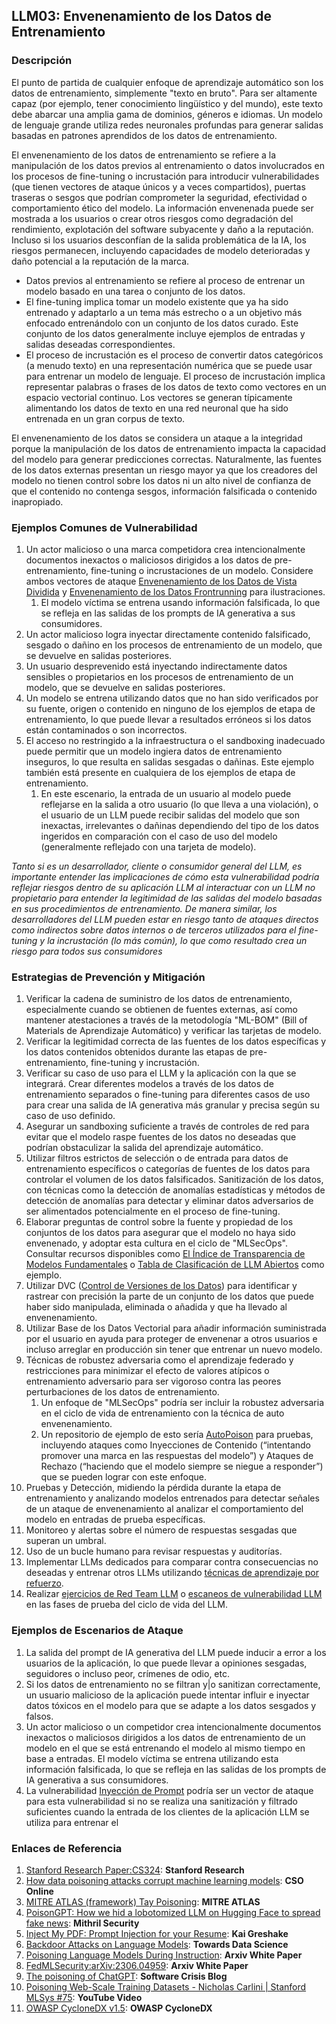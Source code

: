 ## LLM03: Envenenamiento de los Datos de Entrenamiento

### Descripción

El punto de partida de cualquier enfoque de aprendizaje automático son los datos de entrenamiento, simplemente "texto en bruto". Para ser altamente capaz (por ejemplo, tener conocimiento lingüístico y del mundo), este texto debe abarcar una amplia gama de dominios, géneros e idiomas. Un modelo de lenguaje grande utiliza redes neuronales profundas para generar salidas basadas en patrones aprendidos de los datos de entrenamiento.

El envenenamiento de los datos de entrenamiento se refiere a la manipulación de los datos previos al entrenamiento o datos involucrados en los procesos de fine-tuning o incrustación para introducir vulnerabilidades (que tienen vectores de ataque únicos y a veces compartidos), puertas traseras o sesgos que podrían comprometer la seguridad, efectividad o comportamiento ético del modelo. La información envenenada puede ser mostrada a los usuarios o crear otros riesgos como degradación del rendimiento, explotación del software subyacente y daño a la reputación. Incluso si los usuarios desconfían de la salida problemática de la IA, los riesgos permanecen, incluyendo capacidades de modelo deterioradas y daño potencial a la reputación de la marca.

- Datos previos al entrenamiento se refiere al proceso de entrenar un modelo basado en una tarea o conjunto de los datos.
- El fine-tuning implica tomar un modelo existente que ya ha sido entrenado y adaptarlo a un tema más estrecho o a un objetivo más enfocado entrenándolo con un conjunto de los datos curado. Este conjunto de los datos generalmente incluye ejemplos de entradas y salidas deseadas correspondientes.
- El proceso de incrustación es el proceso de convertir datos categóricos (a menudo texto) en una representación numérica que se puede usar para entrenar un modelo de lenguaje. El proceso de incrustación implica representar palabras o frases de los datos de texto como vectores en un espacio vectorial continuo. Los vectores se generan típicamente alimentando los datos de texto en una red neuronal que ha sido entrenada en un gran corpus de texto.

El envenenamiento de los datos se considera un ataque a la integridad porque la manipulación de los datos de entrenamiento impacta la capacidad del modelo para generar predicciones correctas. Naturalmente, las fuentes de los datos externas presentan un riesgo mayor ya que los creadores del modelo no tienen control sobre los datos ni un alto nivel de confianza de que el contenido no contenga sesgos, información falsificada o contenido inapropiado.

### Ejemplos Comunes de Vulnerabilidad

1. Un actor malicioso o una marca competidora crea intencionalmente documentos inexactos o maliciosos dirigidos a los datos de pre-entrenamiento, fine-tuning o incrustaciones de un modelo. Considere ambos vectores de ataque [Envenenamiento de los Datos de Vista Dividida](https://github.com/GangGreenTemperTatum/speaking/blob/main/dc604/hacker-summer-camp-23/Ads%20_%20Poisoning%20Web%20Training%20Datasets%20_%20Flow%20Diagram%20-%20Exploit%201%20Split-View%20Data%20Poisoning.jpeg) y [Envenenamiento de los Datos Frontrunning](https://github.com/GangGreenTemperTatum/speaking/blob/main/dc604/hacker-summer-camp-23/Ads%20_%20Poisoning%20Web%20Training%20Datasets%20_%20Flow%20Diagram%20-%20Exploit%202%20Frontrunning%20Data%20Poisoning.jpeg) para ilustraciones.
   1. El modelo víctima se entrena usando información falsificada, lo que se refleja en las salidas de los prompts de IA generativa a sus consumidores.
2. Un actor malicioso logra inyectar directamente contenido falsificado, sesgado o dañino en los procesos de entrenamiento de un modelo, que se devuelve en salidas posteriores.
3. Un usuario desprevenido está inyectando indirectamente datos sensibles o propietarios en los procesos de entrenamiento de un modelo, que se devuelve en salidas posteriores.
4. Un modelo se entrena utilizando datos que no han sido verificados por su fuente, origen o contenido en ninguno de los ejemplos de etapa de entrenamiento, lo que puede llevar a resultados erróneos si los datos están contaminados o son incorrectos.
5. El acceso no restringido a la infraestructura o el sandboxing inadecuado puede permitir que un modelo ingiera datos de entrenamiento inseguros, lo que resulta en salidas sesgadas o dañinas. Este ejemplo también está presente en cualquiera de los ejemplos de etapa de entrenamiento.
   1. En este escenario, la entrada de un usuario al modelo puede reflejarse en la salida a otro usuario (lo que lleva a una violación), o el usuario de un LLM puede recibir salidas del modelo que son inexactas, irrelevantes o dañinas dependiendo del tipo de los datos ingeridos en comparación con el caso de uso del modelo (generalmente reflejado con una tarjeta de modelo).

*Tanto si es un desarrollador, cliente o consumidor general del LLM, es importante entender las implicaciones de cómo esta vulnerabilidad podría reflejar riesgos dentro de su aplicación LLM al interactuar con un LLM no propietario para entender la legitimidad de las salidas del modelo basadas en sus procedimientos de entrenamiento. De manera similar, los desarrolladores del LLM pueden estar en riesgo tanto de ataques directos como indirectos sobre datos internos o de terceros utilizados para el fine-tuning y la incrustación (lo más común), lo que como resultado crea un riesgo para todos sus consumidores*


### Estrategias de Prevención y Mitigación

1. Verificar la cadena de suministro de los datos de entrenamiento, especialmente cuando se obtienen de fuentes externas, así como mantener atestaciones a través de la metodología "ML-BOM" (Bill of Materials de Aprendizaje Automático) y verificar las tarjetas de modelo.
2. Verificar la legitimidad correcta de las fuentes de los datos específicas y los datos contenidos obtenidos durante las etapas de pre-entrenamiento, fine-tuning y incrustación.
3. Verificar su caso de uso para el LLM y la aplicación con la que se integrará. Crear diferentes modelos a través de los datos de entrenamiento separados o fine-tuning para diferentes casos de uso para crear una salida de IA generativa más granular y precisa según su caso de uso definido.
4. Asegurar un sandboxing suficiente a través de controles de red para evitar que el modelo raspe fuentes de los datos no deseadas que podrían obstaculizar la salida del aprendizaje automático.
5. Utilizar filtros estrictos de selección o de entrada para datos de entrenamiento específicos o categorías de fuentes de los datos para controlar el volumen de los datos falsificados. Sanitización de los datos, con técnicas como la detección de anomalías estadísticas y métodos de detección de anomalías para detectar y eliminar datos adversarios de ser alimentados potencialmente en el proceso de fine-tuning.
6. Elaborar preguntas de control sobre la fuente y propiedad de los conjuntos de los datos para asegurar que el modelo no haya sido envenenado, y adoptar esta cultura en el ciclo de "MLSecOps". Consultar recursos disponibles como [El Índice de Transparencia de Modelos Fundamentales](https://crfm.stanford.edu/fmti/) o [Tabla de Clasificación de LLM Abiertos](https://huggingface.co/spaces/HuggingFaceH4/open_llm_leaderboard) como ejemplo.
7. Utilizar DVC ([Control de Versiones de los Datos](https://dvc.org/doc/user-guide/analytics)) para identificar y rastrear con precisión la parte de un conjunto de los datos que puede haber sido manipulada, eliminada o añadida y que ha llevado al envenenamiento.
8. Utilizar Base de los Datos Vectorial para añadir información suministrada por el usuario en ayuda para proteger de envenenar a otros usuarios e incluso arreglar en producción sin tener que entrenar un nuevo modelo.
9. Técnicas de robustez adversaria como el aprendizaje federado y restricciones para minimizar el efecto de valores atípicos o entrenamiento adversario para ser vigoroso contra las peores perturbaciones de los datos de entrenamiento.
   1. Un enfoque de "MLSecOps" podría ser incluir la robustez adversaria en el ciclo de vida de entrenamiento con la técnica de auto envenenamiento.
   2. Un repositorio de ejemplo de esto sería [AutoPoison](https://github.com/azshue/AutoPoison) para pruebas, incluyendo ataques como Inyecciones de Contenido (“intentando promover una marca en las respuestas del modelo”) y Ataques de Rechazo (“haciendo que el modelo siempre se niegue a responder”) que se pueden lograr con este enfoque.
10. Pruebas y Detección, midiendo la pérdida durante la etapa de entrenamiento y analizando modelos entrenados para detectar señales de un ataque de envenenamiento al analizar el comportamiento del modelo en entradas de prueba específicas.
   1. Monitoreo y alertas sobre el número de respuestas sesgadas que superan un umbral.
   2. Uso de un bucle humano para revisar respuestas y auditorías.
   3. Implementar LLMs dedicados para comparar contra consecuencias no deseadas y entrenar otros LLMs utilizando [técnicas de aprendizaje por refuerzo](https://wandb.ai/ayush-thakur/Intro-RLAIF/reports/An-Introduction-to-Training-LLMs-Using-Reinforcement-Learning-From-Human-Feedback-RLHF---VmlldzozMzYyNjcy).
   4. Realizar [ejercicios de Red Team LLM](https://www.anthropic.com/index/red-teaming-language-models-to-reduce-harms-methods-scaling-behaviors-and-lessons-learned) o [escaneos de vulnerabilidad LLM](https://github.com/leondz/garak) en las fases de prueba del ciclo de vida del LLM.

### Ejemplos de Escenarios de Ataque

1. La salida del prompt de IA generativa del LLM puede inducir a error a los usuarios de la aplicación, lo que puede llevar a opiniones sesgadas, seguidores o incluso peor, crímenes de odio, etc.
2. Si los datos de entrenamiento no se filtran y|o sanitizan correctamente, un usuario malicioso de la aplicación puede intentar influir e inyectar datos tóxicos en el modelo para que se adapte a los datos sesgados y falsos.
3. Un actor malicioso o un competidor crea intencionalmente documentos inexactos o maliciosos dirigidos a los datos de entrenamiento de un modelo en el que se está entrenando el modelo al mismo tiempo en base a entradas. El modelo víctima se entrena utilizando esta información falsificada, lo que se refleja en las salidas de los prompts de IA generativa a sus consumidores.
4. La vulnerabilidad [Inyección de Prompt](https://github.com/OWASP/www-project-top-10-for-large-language-model-applications/blob/main/1_0_vulns/PromptInjection.md) podría ser un vector de ataque para esta vulnerabilidad si no se realiza una sanitización y filtrado suficientes cuando la entrada de los clientes de la aplicación LLM se utiliza para entrenar el

### Enlaces de Referencia

1. [Stanford Research Paper:CS324](https://stanford-cs324.github.io/winter2022/lectures/data/): **Stanford Research**
2. [How data poisoning attacks corrupt machine learning models](https://www.csoonline.com/article/3613932/how-data-poisoning-attacks-corrupt-machine-learning-models.html): **CSO Online**
3. [MITRE ATLAS (framework) Tay Poisoning](https://atlas.mitre.org/studies/AML.CS0009/): **MITRE ATLAS**
4. [PoisonGPT: How we hid a lobotomized LLM on Hugging Face to spread fake news](https://blog.mithrilsecurity.io/poisongpt-how-we-hid-a-lobotomized-llm-on-hugging-face-to-spread-fake-news/): **Mithril Security**
5. [Inject My PDF: Prompt Injection for your Resume](https://kai-greshake.de/posts/inject-my-pdf/): **Kai Greshake**
6. [Backdoor Attacks on Language Models](https://towardsdatascience.com/backdoor-attacks-on-language-models-can-we-trust-our-models-weights-73108f9dcb1f): **Towards Data Science**
7. [Poisoning Language Models During Instruction](https://arxiv.org/abs/2305.00944): **Arxiv White Paper**
8. [FedMLSecurity:arXiv:2306.04959](https://arxiv.org/abs/2306.04959): **Arxiv White Paper**
9. [The poisoning of ChatGPT](https://softwarecrisis.dev/letters/the-poisoning-of-chatgpt/): **Software Crisis Blog**
10. [Poisoning Web-Scale Training Datasets - Nicholas Carlini | Stanford MLSys #75](https://www.youtube.com/watch?v=h9jf1ikcGyk): **YouTube Video**
11. [OWASP CycloneDX v1.5](https://cyclonedx.org/capabilities/mlbom/): **OWASP CycloneDX**
